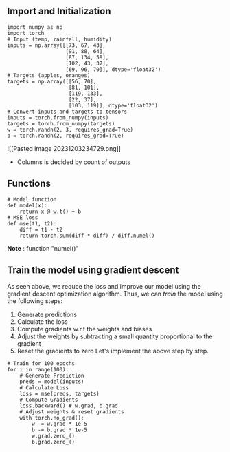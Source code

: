 


## Import and Initialization
```
import numpy as np
import torch
# Input (temp, rainfall, humidity)
inputs = np.array([[73, 67, 43], 
                   [91, 88, 64], 
                   [87, 134, 58], 
                   [102, 43, 37], 
                   [69, 96, 70]], dtype='float32')
# Targets (apples, oranges)
targets = np.array([[56, 70], 
                    [81, 101], 
                    [119, 133], 
                    [22, 37], 
                    [103, 119]], dtype='float32')
# Convert inputs and targets to tensors
inputs = torch.from_numpy(inputs)
targets = torch.from_numpy(targets)
w = torch.randn(2, 3, requires_grad=True)
b = torch.randn(2, requires_grad=True)

```

![[Pasted image 20231203234729.png]]
* Columns is decided by count of outputs

## Functions 
```
# Model function
def model(x):
    return x @ w.t() + b
# MSE loss
def mse(t1, t2):
    diff = t1 - t2
    return torch.sum(diff * diff) / diff.numel()
```
**Note** : function "numel()"

## Train the model using gradient descent

As seen above, we reduce the loss and improve our model using the gradient descent optimization algorithm. Thus, we can _train_ the model using the following steps:
1. Generate predictions
2. Calculate the loss
3. Compute gradients w.r.t the weights and biases
4. Adjust the weights by subtracting a small quantity proportional to the gradient
5. Reset the gradients to zero
Let's implement the above step by step.

```
# Train for 100 epochs
for i in range(100):
	# Generate Prediction
    preds = model(inputs)
    # Calculate Loss
    loss = mse(preds, targets)
    # Compute Gradients
    loss.backward() # w.grad, b.grad
    # Adjust weights & reset gradients
    with torch.no_grad():
        w -= w.grad * 1e-5
        b -= b.grad * 1e-5
        w.grad.zero_()
        b.grad.zero_()
```